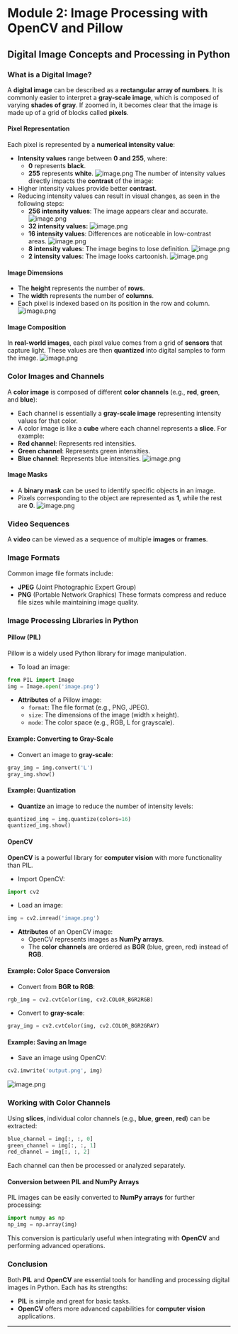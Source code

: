 

# Module 2: Image Processing with OpenCV and Pillow
## Digital Image Concepts and Processing in Python
### What is a Digital Image?
A **digital image** can be described as a **rectangular array of numbers**. It is commonly easier to interpret a **gray-scale image**, which is composed of varying **shades of gray**. If zoomed in, it becomes clear that the image is made up of a grid of blocks called **pixels**.
#### Pixel Representation
Each pixel is represented by a **numerical intensity value**:
- **Intensity values** range between **0 and 255**, where:
	- **0** represents **black**.
	- **255** represents **white**.
![image.png](https://prod-files-secure.s3.us-west-2.amazonaws.com/03e82b26-cccb-4906-bb56-adabcbdc0655/fa1bb4aa-313a-44c2-a7b3-7fa4a8432b08/image.png?X-Amz-Algorithm=AWS4-HMAC-SHA256&X-Amz-Content-Sha256=UNSIGNED-PAYLOAD&X-Amz-Credential=ASIAZI2LB4664RHE7YPX%2F20250203%2Fus-west-2%2Fs3%2Faws4_request&X-Amz-Date=20250203T111221Z&X-Amz-Expires=3600&X-Amz-Security-Token=IQoJb3JpZ2luX2VjEPv%2F%2F%2F%2F%2F%2F%2F%2F%2F%2FwEaCXVzLXdlc3QtMiJIMEYCIQCW3bCd8t0B%2BK9P5YPxWkb%2Fc0yV5CPsSLmPb%2Bik4hU7rAIhANg9Do%2BkBZVb9ZqtiK1mPyipGx5YFeviyRzk0YdxMTjpKv8DCBQQABoMNjM3NDIzMTgzODA1IgzhzZz1h3%2FVYznVSj0q3AO7UtF2XgnW4qpBsEG6D7vSvmw4ErJa9xp19twJ05ijj5yvRxJA2%2F%2F6J0nbdIfdnUWYEjWblX0rY7XcH22GU8hsYB6T1N%2Bw11N42BxAxjN8%2BHgJ1ToY%2Bp%2B5gAdVwajq1JYPzTOzoVKZRlHp2vj7srhBPZ%2FewRHOFPDCTrL76H9eYw8368RA1BPGKO0IZOcKlqGIjPJItj5panNjgrJvIHkL96CG8aSWNELPMh6loBHGjvE6ODVulx0aPzfGEUVCpZIv%2F4HDi3sGpwS5tr%2BC4c6dKGkUZ4vTZjk%2F1%2Bz5MvWPsuRcqFqfuag%2BwgVK560c5N95q07SK%2FdWcXVxB1OnSW6xCD7aZgrZQsueTGNM%2F%2FZ6jU32PDi0wF5V5lsFBPJHsowmjYBgpq5JxvU03Ey2x11UW%2BQq%2Fj5QqrtO2XgSQw8KBFBHByBg%2BJF%2FbJ4kuqYMT8yBrhnQrIT9uJMWKCDvvh0iemXu96tL7uNocWCXLHng7ND2z20qtMSpezQaXvxdnux53Ce4rNclaZ3zfgB9g6NiWyx02XlcR9IBInvalbksAdTjnje9l3%2BQe7hnf6YrYZWqbwOcKoa2ytJ3%2Bwz4AN8vkstns7%2BmehP9Dci5RaJC4m891ARoFA8UIpRflzCRtYK9BjqkASIQlV1mc58I7c3oi9me0pxE2ipqynNqIGb9SnZk6gA8zqrnmQt4Bs%2Bti1IaKrltW8vZQgtD0V3TOCjl8aIoeBA160gt8R89sRlmRpi%2BQHwm7f0FJ9cxCHEqNomSZyLIYkFqwfmLp2AriDfZMtOMPtaYSrSNb06SlkGcOGEGmCCcahhCY%2Bx4L0YqZypH%2FhjDwxPvGdppP%2F7QslTk3SD9FMnJULNS&X-Amz-Signature=b0591f04927ab2bca01ff5f24aaaea9f381b8dfcc7d2322b1cd50f36e05613ab&X-Amz-SignedHeaders=host&x-id=GetObject)
The number of intensity values directly impacts the **contrast** of the image:
- Higher intensity values provide better **contrast**.
- Reducing intensity values can result in visual changes, as seen in the following steps:
	- **256 intensity values**: The image appears clear and accurate.
![image.png](https://prod-files-secure.s3.us-west-2.amazonaws.com/03e82b26-cccb-4906-bb56-adabcbdc0655/0de7dfb4-99dc-4b87-8932-5165b3c3b775/image.png?X-Amz-Algorithm=AWS4-HMAC-SHA256&X-Amz-Content-Sha256=UNSIGNED-PAYLOAD&X-Amz-Credential=ASIAZI2LB466UBTYG4RC%2F20250203%2Fus-west-2%2Fs3%2Faws4_request&X-Amz-Date=20250203T111222Z&X-Amz-Expires=3600&X-Amz-Security-Token=IQoJb3JpZ2luX2VjEPv%2F%2F%2F%2F%2F%2F%2F%2F%2F%2FwEaCXVzLXdlc3QtMiJIMEYCIQCr0BVYw66yFgVygS1iO1YTi%2Fgg03zNIBznet0U0fO2OQIhALdRvxBzdbQnV0fg5QLwTR5tfcsU7CJVoPU%2F17%2BnnTraKv8DCBQQABoMNjM3NDIzMTgzODA1IgzsyzaU%2FzJM6f7MDMgq3AM%2B0YqZ3tJozfpoXcKHEpaYU3CeGHrIg2kUqvxNVoOhJJAwaaYmUthQSKhJY%2BeC2aaCSKS%2B8%2B50PrCDUvpkW5KxYvnUgDhRP%2F8c2GN4UUM4HaeJpvvW%2F%2FQtoHEYmZ72naD4OT0Q531X3LnGPrJbSReECu4cqZsuPjSEVgNl%2BtXEzYAvZ0LAbzIhy5FceKFoI6lPCviMOzkbAslPmPZsG88xBBlJmxImHGF3xO%2BNhfNexJ5SCacehxuS38h3f4oZxnODxw7oYcgkdgmXV%2F2WA8GScM8dI5V3Q9D%2F8XMf9VWNww4Hwrpc2oVSOHcTh8IbR%2BZ1jlO9fo%2BMBL8zOAwdMEC1XeVarQAlBOYsQUGNJcxD5jDsG2vDZu1NCWvB0zsSWuDl61N63%2FJA0qlF1dw%2Bki6XcXVt35RRdHIEXUFEND%2Fy7J%2FSM3VDovCjaWDAAV%2FNjuorWWnRAuExo5s6mvyZrTQjzh%2Fo5bFNam4Lkrgiw%2FF4S64ZozG8jkTuDYqicVnw8ZGMkA%2FEFK%2Bn40CYhp3yP0azDPgLUK73el5zPO4DHcClUcsztJ%2F8dq6qTmKb32HJ1Nd%2BjcZlgIZBZCZVjbTtUBuvnlDLeHG2Frb6E70QXpwuEC0ko3MzfUJVaqkO6zDatIK9BjqkASTBRzo6cw%2Fq2Gzlq%2Bl69ds1rnTbTM1B7b8dUzi7%2B1qJATAjgdaLuJbvrdo%2FV0sMcSyFCIj9Hjry6NY47Ed3rgul0XJHKt9%2Frc7Ql1xIgOR7apUsFCa9ClkB%2FsBLGBvQnb2ib2T4N5KGup7Ji0EX1OvRHRo1aWeRe%2BTsxYFu3iGBmPoyzCz%2FCDtvKxGKX1PD97TgzyEN%2B0uoJqvSST3jWGjQjluR&X-Amz-Signature=a4a4693e089481b0adebe46263f18f8e1bbd7b78bcff5a82b83559d65a5e0be1&X-Amz-SignedHeaders=host&x-id=GetObject)
	- **32 intensity values:**
![image.png](https://prod-files-secure.s3.us-west-2.amazonaws.com/03e82b26-cccb-4906-bb56-adabcbdc0655/7eb81f08-b190-4c5a-ba2b-2a498a15b2c4/image.png?X-Amz-Algorithm=AWS4-HMAC-SHA256&X-Amz-Content-Sha256=UNSIGNED-PAYLOAD&X-Amz-Credential=ASIAZI2LB466UBTYG4RC%2F20250203%2Fus-west-2%2Fs3%2Faws4_request&X-Amz-Date=20250203T111222Z&X-Amz-Expires=3600&X-Amz-Security-Token=IQoJb3JpZ2luX2VjEPv%2F%2F%2F%2F%2F%2F%2F%2F%2F%2FwEaCXVzLXdlc3QtMiJIMEYCIQCr0BVYw66yFgVygS1iO1YTi%2Fgg03zNIBznet0U0fO2OQIhALdRvxBzdbQnV0fg5QLwTR5tfcsU7CJVoPU%2F17%2BnnTraKv8DCBQQABoMNjM3NDIzMTgzODA1IgzsyzaU%2FzJM6f7MDMgq3AM%2B0YqZ3tJozfpoXcKHEpaYU3CeGHrIg2kUqvxNVoOhJJAwaaYmUthQSKhJY%2BeC2aaCSKS%2B8%2B50PrCDUvpkW5KxYvnUgDhRP%2F8c2GN4UUM4HaeJpvvW%2F%2FQtoHEYmZ72naD4OT0Q531X3LnGPrJbSReECu4cqZsuPjSEVgNl%2BtXEzYAvZ0LAbzIhy5FceKFoI6lPCviMOzkbAslPmPZsG88xBBlJmxImHGF3xO%2BNhfNexJ5SCacehxuS38h3f4oZxnODxw7oYcgkdgmXV%2F2WA8GScM8dI5V3Q9D%2F8XMf9VWNww4Hwrpc2oVSOHcTh8IbR%2BZ1jlO9fo%2BMBL8zOAwdMEC1XeVarQAlBOYsQUGNJcxD5jDsG2vDZu1NCWvB0zsSWuDl61N63%2FJA0qlF1dw%2Bki6XcXVt35RRdHIEXUFEND%2Fy7J%2FSM3VDovCjaWDAAV%2FNjuorWWnRAuExo5s6mvyZrTQjzh%2Fo5bFNam4Lkrgiw%2FF4S64ZozG8jkTuDYqicVnw8ZGMkA%2FEFK%2Bn40CYhp3yP0azDPgLUK73el5zPO4DHcClUcsztJ%2F8dq6qTmKb32HJ1Nd%2BjcZlgIZBZCZVjbTtUBuvnlDLeHG2Frb6E70QXpwuEC0ko3MzfUJVaqkO6zDatIK9BjqkASTBRzo6cw%2Fq2Gzlq%2Bl69ds1rnTbTM1B7b8dUzi7%2B1qJATAjgdaLuJbvrdo%2FV0sMcSyFCIj9Hjry6NY47Ed3rgul0XJHKt9%2Frc7Ql1xIgOR7apUsFCa9ClkB%2FsBLGBvQnb2ib2T4N5KGup7Ji0EX1OvRHRo1aWeRe%2BTsxYFu3iGBmPoyzCz%2FCDtvKxGKX1PD97TgzyEN%2B0uoJqvSST3jWGjQjluR&X-Amz-Signature=5826cd06ed2085945e415cb6ed3c91e144ed3501d03a07afd7df7d79898e70a9&X-Amz-SignedHeaders=host&x-id=GetObject)
	- **16 intensity values**: Differences are noticeable in low-contrast areas.
![image.png](https://prod-files-secure.s3.us-west-2.amazonaws.com/03e82b26-cccb-4906-bb56-adabcbdc0655/6bf56d44-9a14-4b7b-98c2-1f00b8630f0c/image.png?X-Amz-Algorithm=AWS4-HMAC-SHA256&X-Amz-Content-Sha256=UNSIGNED-PAYLOAD&X-Amz-Credential=ASIAZI2LB466UBTYG4RC%2F20250203%2Fus-west-2%2Fs3%2Faws4_request&X-Amz-Date=20250203T111222Z&X-Amz-Expires=3600&X-Amz-Security-Token=IQoJb3JpZ2luX2VjEPv%2F%2F%2F%2F%2F%2F%2F%2F%2F%2FwEaCXVzLXdlc3QtMiJIMEYCIQCr0BVYw66yFgVygS1iO1YTi%2Fgg03zNIBznet0U0fO2OQIhALdRvxBzdbQnV0fg5QLwTR5tfcsU7CJVoPU%2F17%2BnnTraKv8DCBQQABoMNjM3NDIzMTgzODA1IgzsyzaU%2FzJM6f7MDMgq3AM%2B0YqZ3tJozfpoXcKHEpaYU3CeGHrIg2kUqvxNVoOhJJAwaaYmUthQSKhJY%2BeC2aaCSKS%2B8%2B50PrCDUvpkW5KxYvnUgDhRP%2F8c2GN4UUM4HaeJpvvW%2F%2FQtoHEYmZ72naD4OT0Q531X3LnGPrJbSReECu4cqZsuPjSEVgNl%2BtXEzYAvZ0LAbzIhy5FceKFoI6lPCviMOzkbAslPmPZsG88xBBlJmxImHGF3xO%2BNhfNexJ5SCacehxuS38h3f4oZxnODxw7oYcgkdgmXV%2F2WA8GScM8dI5V3Q9D%2F8XMf9VWNww4Hwrpc2oVSOHcTh8IbR%2BZ1jlO9fo%2BMBL8zOAwdMEC1XeVarQAlBOYsQUGNJcxD5jDsG2vDZu1NCWvB0zsSWuDl61N63%2FJA0qlF1dw%2Bki6XcXVt35RRdHIEXUFEND%2Fy7J%2FSM3VDovCjaWDAAV%2FNjuorWWnRAuExo5s6mvyZrTQjzh%2Fo5bFNam4Lkrgiw%2FF4S64ZozG8jkTuDYqicVnw8ZGMkA%2FEFK%2Bn40CYhp3yP0azDPgLUK73el5zPO4DHcClUcsztJ%2F8dq6qTmKb32HJ1Nd%2BjcZlgIZBZCZVjbTtUBuvnlDLeHG2Frb6E70QXpwuEC0ko3MzfUJVaqkO6zDatIK9BjqkASTBRzo6cw%2Fq2Gzlq%2Bl69ds1rnTbTM1B7b8dUzi7%2B1qJATAjgdaLuJbvrdo%2FV0sMcSyFCIj9Hjry6NY47Ed3rgul0XJHKt9%2Frc7Ql1xIgOR7apUsFCa9ClkB%2FsBLGBvQnb2ib2T4N5KGup7Ji0EX1OvRHRo1aWeRe%2BTsxYFu3iGBmPoyzCz%2FCDtvKxGKX1PD97TgzyEN%2B0uoJqvSST3jWGjQjluR&X-Amz-Signature=bc3f530b00cbfbfcd403aa3b82ba4143031823017bd2fabef18f7ae47c647bb4&X-Amz-SignedHeaders=host&x-id=GetObject)
	- **8 intensity values**: The image begins to lose definition.
![image.png](https://prod-files-secure.s3.us-west-2.amazonaws.com/03e82b26-cccb-4906-bb56-adabcbdc0655/cca05878-ca1a-43e0-8bec-1d146756f9ae/image.png?X-Amz-Algorithm=AWS4-HMAC-SHA256&X-Amz-Content-Sha256=UNSIGNED-PAYLOAD&X-Amz-Credential=ASIAZI2LB466UBTYG4RC%2F20250203%2Fus-west-2%2Fs3%2Faws4_request&X-Amz-Date=20250203T111222Z&X-Amz-Expires=3600&X-Amz-Security-Token=IQoJb3JpZ2luX2VjEPv%2F%2F%2F%2F%2F%2F%2F%2F%2F%2FwEaCXVzLXdlc3QtMiJIMEYCIQCr0BVYw66yFgVygS1iO1YTi%2Fgg03zNIBznet0U0fO2OQIhALdRvxBzdbQnV0fg5QLwTR5tfcsU7CJVoPU%2F17%2BnnTraKv8DCBQQABoMNjM3NDIzMTgzODA1IgzsyzaU%2FzJM6f7MDMgq3AM%2B0YqZ3tJozfpoXcKHEpaYU3CeGHrIg2kUqvxNVoOhJJAwaaYmUthQSKhJY%2BeC2aaCSKS%2B8%2B50PrCDUvpkW5KxYvnUgDhRP%2F8c2GN4UUM4HaeJpvvW%2F%2FQtoHEYmZ72naD4OT0Q531X3LnGPrJbSReECu4cqZsuPjSEVgNl%2BtXEzYAvZ0LAbzIhy5FceKFoI6lPCviMOzkbAslPmPZsG88xBBlJmxImHGF3xO%2BNhfNexJ5SCacehxuS38h3f4oZxnODxw7oYcgkdgmXV%2F2WA8GScM8dI5V3Q9D%2F8XMf9VWNww4Hwrpc2oVSOHcTh8IbR%2BZ1jlO9fo%2BMBL8zOAwdMEC1XeVarQAlBOYsQUGNJcxD5jDsG2vDZu1NCWvB0zsSWuDl61N63%2FJA0qlF1dw%2Bki6XcXVt35RRdHIEXUFEND%2Fy7J%2FSM3VDovCjaWDAAV%2FNjuorWWnRAuExo5s6mvyZrTQjzh%2Fo5bFNam4Lkrgiw%2FF4S64ZozG8jkTuDYqicVnw8ZGMkA%2FEFK%2Bn40CYhp3yP0azDPgLUK73el5zPO4DHcClUcsztJ%2F8dq6qTmKb32HJ1Nd%2BjcZlgIZBZCZVjbTtUBuvnlDLeHG2Frb6E70QXpwuEC0ko3MzfUJVaqkO6zDatIK9BjqkASTBRzo6cw%2Fq2Gzlq%2Bl69ds1rnTbTM1B7b8dUzi7%2B1qJATAjgdaLuJbvrdo%2FV0sMcSyFCIj9Hjry6NY47Ed3rgul0XJHKt9%2Frc7Ql1xIgOR7apUsFCa9ClkB%2FsBLGBvQnb2ib2T4N5KGup7Ji0EX1OvRHRo1aWeRe%2BTsxYFu3iGBmPoyzCz%2FCDtvKxGKX1PD97TgzyEN%2B0uoJqvSST3jWGjQjluR&X-Amz-Signature=9711e252a21b551069f38432461e187b0546f275d841414194bab6c21545cedc&X-Amz-SignedHeaders=host&x-id=GetObject)
	- **2 intensity values**: The image looks cartoonish.
![image.png](https://prod-files-secure.s3.us-west-2.amazonaws.com/03e82b26-cccb-4906-bb56-adabcbdc0655/12da64d7-6b97-44e0-bc2c-52b9c47ce212/image.png?X-Amz-Algorithm=AWS4-HMAC-SHA256&X-Amz-Content-Sha256=UNSIGNED-PAYLOAD&X-Amz-Credential=ASIAZI2LB466UBTYG4RC%2F20250203%2Fus-west-2%2Fs3%2Faws4_request&X-Amz-Date=20250203T111222Z&X-Amz-Expires=3600&X-Amz-Security-Token=IQoJb3JpZ2luX2VjEPv%2F%2F%2F%2F%2F%2F%2F%2F%2F%2FwEaCXVzLXdlc3QtMiJIMEYCIQCr0BVYw66yFgVygS1iO1YTi%2Fgg03zNIBznet0U0fO2OQIhALdRvxBzdbQnV0fg5QLwTR5tfcsU7CJVoPU%2F17%2BnnTraKv8DCBQQABoMNjM3NDIzMTgzODA1IgzsyzaU%2FzJM6f7MDMgq3AM%2B0YqZ3tJozfpoXcKHEpaYU3CeGHrIg2kUqvxNVoOhJJAwaaYmUthQSKhJY%2BeC2aaCSKS%2B8%2B50PrCDUvpkW5KxYvnUgDhRP%2F8c2GN4UUM4HaeJpvvW%2F%2FQtoHEYmZ72naD4OT0Q531X3LnGPrJbSReECu4cqZsuPjSEVgNl%2BtXEzYAvZ0LAbzIhy5FceKFoI6lPCviMOzkbAslPmPZsG88xBBlJmxImHGF3xO%2BNhfNexJ5SCacehxuS38h3f4oZxnODxw7oYcgkdgmXV%2F2WA8GScM8dI5V3Q9D%2F8XMf9VWNww4Hwrpc2oVSOHcTh8IbR%2BZ1jlO9fo%2BMBL8zOAwdMEC1XeVarQAlBOYsQUGNJcxD5jDsG2vDZu1NCWvB0zsSWuDl61N63%2FJA0qlF1dw%2Bki6XcXVt35RRdHIEXUFEND%2Fy7J%2FSM3VDovCjaWDAAV%2FNjuorWWnRAuExo5s6mvyZrTQjzh%2Fo5bFNam4Lkrgiw%2FF4S64ZozG8jkTuDYqicVnw8ZGMkA%2FEFK%2Bn40CYhp3yP0azDPgLUK73el5zPO4DHcClUcsztJ%2F8dq6qTmKb32HJ1Nd%2BjcZlgIZBZCZVjbTtUBuvnlDLeHG2Frb6E70QXpwuEC0ko3MzfUJVaqkO6zDatIK9BjqkASTBRzo6cw%2Fq2Gzlq%2Bl69ds1rnTbTM1B7b8dUzi7%2B1qJATAjgdaLuJbvrdo%2FV0sMcSyFCIj9Hjry6NY47Ed3rgul0XJHKt9%2Frc7Ql1xIgOR7apUsFCa9ClkB%2FsBLGBvQnb2ib2T4N5KGup7Ji0EX1OvRHRo1aWeRe%2BTsxYFu3iGBmPoyzCz%2FCDtvKxGKX1PD97TgzyEN%2B0uoJqvSST3jWGjQjluR&X-Amz-Signature=9e04c8e4786c3f69331d895eaeb862d253bb5ee0f7fac592582bdec1bdf9f7e8&X-Amz-SignedHeaders=host&x-id=GetObject)
#### Image Dimensions
- The **height** represents the number of **rows**.
- The **width** represents the number of **columns**.
- Each pixel is indexed based on its position in the row and column.
![image.png](https://prod-files-secure.s3.us-west-2.amazonaws.com/03e82b26-cccb-4906-bb56-adabcbdc0655/ff056335-e79e-4491-b508-30cd45b6c194/image.png?X-Amz-Algorithm=AWS4-HMAC-SHA256&X-Amz-Content-Sha256=UNSIGNED-PAYLOAD&X-Amz-Credential=ASIAZI2LB4664RHE7YPX%2F20250203%2Fus-west-2%2Fs3%2Faws4_request&X-Amz-Date=20250203T111222Z&X-Amz-Expires=3600&X-Amz-Security-Token=IQoJb3JpZ2luX2VjEPv%2F%2F%2F%2F%2F%2F%2F%2F%2F%2FwEaCXVzLXdlc3QtMiJIMEYCIQCW3bCd8t0B%2BK9P5YPxWkb%2Fc0yV5CPsSLmPb%2Bik4hU7rAIhANg9Do%2BkBZVb9ZqtiK1mPyipGx5YFeviyRzk0YdxMTjpKv8DCBQQABoMNjM3NDIzMTgzODA1IgzhzZz1h3%2FVYznVSj0q3AO7UtF2XgnW4qpBsEG6D7vSvmw4ErJa9xp19twJ05ijj5yvRxJA2%2F%2F6J0nbdIfdnUWYEjWblX0rY7XcH22GU8hsYB6T1N%2Bw11N42BxAxjN8%2BHgJ1ToY%2Bp%2B5gAdVwajq1JYPzTOzoVKZRlHp2vj7srhBPZ%2FewRHOFPDCTrL76H9eYw8368RA1BPGKO0IZOcKlqGIjPJItj5panNjgrJvIHkL96CG8aSWNELPMh6loBHGjvE6ODVulx0aPzfGEUVCpZIv%2F4HDi3sGpwS5tr%2BC4c6dKGkUZ4vTZjk%2F1%2Bz5MvWPsuRcqFqfuag%2BwgVK560c5N95q07SK%2FdWcXVxB1OnSW6xCD7aZgrZQsueTGNM%2F%2FZ6jU32PDi0wF5V5lsFBPJHsowmjYBgpq5JxvU03Ey2x11UW%2BQq%2Fj5QqrtO2XgSQw8KBFBHByBg%2BJF%2FbJ4kuqYMT8yBrhnQrIT9uJMWKCDvvh0iemXu96tL7uNocWCXLHng7ND2z20qtMSpezQaXvxdnux53Ce4rNclaZ3zfgB9g6NiWyx02XlcR9IBInvalbksAdTjnje9l3%2BQe7hnf6YrYZWqbwOcKoa2ytJ3%2Bwz4AN8vkstns7%2BmehP9Dci5RaJC4m891ARoFA8UIpRflzCRtYK9BjqkASIQlV1mc58I7c3oi9me0pxE2ipqynNqIGb9SnZk6gA8zqrnmQt4Bs%2Bti1IaKrltW8vZQgtD0V3TOCjl8aIoeBA160gt8R89sRlmRpi%2BQHwm7f0FJ9cxCHEqNomSZyLIYkFqwfmLp2AriDfZMtOMPtaYSrSNb06SlkGcOGEGmCCcahhCY%2Bx4L0YqZypH%2FhjDwxPvGdppP%2F7QslTk3SD9FMnJULNS&X-Amz-Signature=466b15ccda2948713139128698a1f1844decbc71db41d3bdaccb0ee9ae4ba868&X-Amz-SignedHeaders=host&x-id=GetObject)
#### Image Composition
In **real-world images**, each pixel value comes from a grid of **sensors** that capture light. These values are then **quantized** into digital samples to form the image.
![image.png](https://prod-files-secure.s3.us-west-2.amazonaws.com/03e82b26-cccb-4906-bb56-adabcbdc0655/0c721ea0-409b-4d32-b630-a00d6f170d18/image.png?X-Amz-Algorithm=AWS4-HMAC-SHA256&X-Amz-Content-Sha256=UNSIGNED-PAYLOAD&X-Amz-Credential=ASIAZI2LB4664RHE7YPX%2F20250203%2Fus-west-2%2Fs3%2Faws4_request&X-Amz-Date=20250203T111222Z&X-Amz-Expires=3600&X-Amz-Security-Token=IQoJb3JpZ2luX2VjEPv%2F%2F%2F%2F%2F%2F%2F%2F%2F%2FwEaCXVzLXdlc3QtMiJIMEYCIQCW3bCd8t0B%2BK9P5YPxWkb%2Fc0yV5CPsSLmPb%2Bik4hU7rAIhANg9Do%2BkBZVb9ZqtiK1mPyipGx5YFeviyRzk0YdxMTjpKv8DCBQQABoMNjM3NDIzMTgzODA1IgzhzZz1h3%2FVYznVSj0q3AO7UtF2XgnW4qpBsEG6D7vSvmw4ErJa9xp19twJ05ijj5yvRxJA2%2F%2F6J0nbdIfdnUWYEjWblX0rY7XcH22GU8hsYB6T1N%2Bw11N42BxAxjN8%2BHgJ1ToY%2Bp%2B5gAdVwajq1JYPzTOzoVKZRlHp2vj7srhBPZ%2FewRHOFPDCTrL76H9eYw8368RA1BPGKO0IZOcKlqGIjPJItj5panNjgrJvIHkL96CG8aSWNELPMh6loBHGjvE6ODVulx0aPzfGEUVCpZIv%2F4HDi3sGpwS5tr%2BC4c6dKGkUZ4vTZjk%2F1%2Bz5MvWPsuRcqFqfuag%2BwgVK560c5N95q07SK%2FdWcXVxB1OnSW6xCD7aZgrZQsueTGNM%2F%2FZ6jU32PDi0wF5V5lsFBPJHsowmjYBgpq5JxvU03Ey2x11UW%2BQq%2Fj5QqrtO2XgSQw8KBFBHByBg%2BJF%2FbJ4kuqYMT8yBrhnQrIT9uJMWKCDvvh0iemXu96tL7uNocWCXLHng7ND2z20qtMSpezQaXvxdnux53Ce4rNclaZ3zfgB9g6NiWyx02XlcR9IBInvalbksAdTjnje9l3%2BQe7hnf6YrYZWqbwOcKoa2ytJ3%2Bwz4AN8vkstns7%2BmehP9Dci5RaJC4m891ARoFA8UIpRflzCRtYK9BjqkASIQlV1mc58I7c3oi9me0pxE2ipqynNqIGb9SnZk6gA8zqrnmQt4Bs%2Bti1IaKrltW8vZQgtD0V3TOCjl8aIoeBA160gt8R89sRlmRpi%2BQHwm7f0FJ9cxCHEqNomSZyLIYkFqwfmLp2AriDfZMtOMPtaYSrSNb06SlkGcOGEGmCCcahhCY%2Bx4L0YqZypH%2FhjDwxPvGdppP%2F7QslTk3SD9FMnJULNS&X-Amz-Signature=28433beb4dcd94c2757769d56186d284e713e467c796adbe038ca3d30743ddb7&X-Amz-SignedHeaders=host&x-id=GetObject)
### Color Images and Channels
A **color image** is composed of different **color channels** (e.g., **red**, **green**, and **blue**):
- Each channel is essentially a **gray-scale image** representing intensity values for that color.
- A color image is like a **cube** where each channel represents a **slice**.
For example:
- **Red channel**: Represents red intensities.
- **Green channel**: Represents green intensities.
- **Blue channel**: Represents blue intensities.
![image.png](https://prod-files-secure.s3.us-west-2.amazonaws.com/03e82b26-cccb-4906-bb56-adabcbdc0655/c0cc17c9-842f-413f-82e8-f3f44278cf74/image.png?X-Amz-Algorithm=AWS4-HMAC-SHA256&X-Amz-Content-Sha256=UNSIGNED-PAYLOAD&X-Amz-Credential=ASIAZI2LB4664RHE7YPX%2F20250203%2Fus-west-2%2Fs3%2Faws4_request&X-Amz-Date=20250203T111221Z&X-Amz-Expires=3600&X-Amz-Security-Token=IQoJb3JpZ2luX2VjEPv%2F%2F%2F%2F%2F%2F%2F%2F%2F%2FwEaCXVzLXdlc3QtMiJIMEYCIQCW3bCd8t0B%2BK9P5YPxWkb%2Fc0yV5CPsSLmPb%2Bik4hU7rAIhANg9Do%2BkBZVb9ZqtiK1mPyipGx5YFeviyRzk0YdxMTjpKv8DCBQQABoMNjM3NDIzMTgzODA1IgzhzZz1h3%2FVYznVSj0q3AO7UtF2XgnW4qpBsEG6D7vSvmw4ErJa9xp19twJ05ijj5yvRxJA2%2F%2F6J0nbdIfdnUWYEjWblX0rY7XcH22GU8hsYB6T1N%2Bw11N42BxAxjN8%2BHgJ1ToY%2Bp%2B5gAdVwajq1JYPzTOzoVKZRlHp2vj7srhBPZ%2FewRHOFPDCTrL76H9eYw8368RA1BPGKO0IZOcKlqGIjPJItj5panNjgrJvIHkL96CG8aSWNELPMh6loBHGjvE6ODVulx0aPzfGEUVCpZIv%2F4HDi3sGpwS5tr%2BC4c6dKGkUZ4vTZjk%2F1%2Bz5MvWPsuRcqFqfuag%2BwgVK560c5N95q07SK%2FdWcXVxB1OnSW6xCD7aZgrZQsueTGNM%2F%2FZ6jU32PDi0wF5V5lsFBPJHsowmjYBgpq5JxvU03Ey2x11UW%2BQq%2Fj5QqrtO2XgSQw8KBFBHByBg%2BJF%2FbJ4kuqYMT8yBrhnQrIT9uJMWKCDvvh0iemXu96tL7uNocWCXLHng7ND2z20qtMSpezQaXvxdnux53Ce4rNclaZ3zfgB9g6NiWyx02XlcR9IBInvalbksAdTjnje9l3%2BQe7hnf6YrYZWqbwOcKoa2ytJ3%2Bwz4AN8vkstns7%2BmehP9Dci5RaJC4m891ARoFA8UIpRflzCRtYK9BjqkASIQlV1mc58I7c3oi9me0pxE2ipqynNqIGb9SnZk6gA8zqrnmQt4Bs%2Bti1IaKrltW8vZQgtD0V3TOCjl8aIoeBA160gt8R89sRlmRpi%2BQHwm7f0FJ9cxCHEqNomSZyLIYkFqwfmLp2AriDfZMtOMPtaYSrSNb06SlkGcOGEGmCCcahhCY%2Bx4L0YqZypH%2FhjDwxPvGdppP%2F7QslTk3SD9FMnJULNS&X-Amz-Signature=da804b838cbda430a4a38c8b19865c86e0368fb0c6d25616521bfc28ba473354&X-Amz-SignedHeaders=host&x-id=GetObject)
#### Image Masks
- A **binary mask** can be used to identify specific objects in an image.
- Pixels corresponding to the object are represented as **1**, while the rest are **0**.
![image.png](https://prod-files-secure.s3.us-west-2.amazonaws.com/03e82b26-cccb-4906-bb56-adabcbdc0655/667eab4d-d19d-4618-81d0-663b6beb002c/image.png?X-Amz-Algorithm=AWS4-HMAC-SHA256&X-Amz-Content-Sha256=UNSIGNED-PAYLOAD&X-Amz-Credential=ASIAZI2LB4664RHE7YPX%2F20250203%2Fus-west-2%2Fs3%2Faws4_request&X-Amz-Date=20250203T111221Z&X-Amz-Expires=3600&X-Amz-Security-Token=IQoJb3JpZ2luX2VjEPv%2F%2F%2F%2F%2F%2F%2F%2F%2F%2FwEaCXVzLXdlc3QtMiJIMEYCIQCW3bCd8t0B%2BK9P5YPxWkb%2Fc0yV5CPsSLmPb%2Bik4hU7rAIhANg9Do%2BkBZVb9ZqtiK1mPyipGx5YFeviyRzk0YdxMTjpKv8DCBQQABoMNjM3NDIzMTgzODA1IgzhzZz1h3%2FVYznVSj0q3AO7UtF2XgnW4qpBsEG6D7vSvmw4ErJa9xp19twJ05ijj5yvRxJA2%2F%2F6J0nbdIfdnUWYEjWblX0rY7XcH22GU8hsYB6T1N%2Bw11N42BxAxjN8%2BHgJ1ToY%2Bp%2B5gAdVwajq1JYPzTOzoVKZRlHp2vj7srhBPZ%2FewRHOFPDCTrL76H9eYw8368RA1BPGKO0IZOcKlqGIjPJItj5panNjgrJvIHkL96CG8aSWNELPMh6loBHGjvE6ODVulx0aPzfGEUVCpZIv%2F4HDi3sGpwS5tr%2BC4c6dKGkUZ4vTZjk%2F1%2Bz5MvWPsuRcqFqfuag%2BwgVK560c5N95q07SK%2FdWcXVxB1OnSW6xCD7aZgrZQsueTGNM%2F%2FZ6jU32PDi0wF5V5lsFBPJHsowmjYBgpq5JxvU03Ey2x11UW%2BQq%2Fj5QqrtO2XgSQw8KBFBHByBg%2BJF%2FbJ4kuqYMT8yBrhnQrIT9uJMWKCDvvh0iemXu96tL7uNocWCXLHng7ND2z20qtMSpezQaXvxdnux53Ce4rNclaZ3zfgB9g6NiWyx02XlcR9IBInvalbksAdTjnje9l3%2BQe7hnf6YrYZWqbwOcKoa2ytJ3%2Bwz4AN8vkstns7%2BmehP9Dci5RaJC4m891ARoFA8UIpRflzCRtYK9BjqkASIQlV1mc58I7c3oi9me0pxE2ipqynNqIGb9SnZk6gA8zqrnmQt4Bs%2Bti1IaKrltW8vZQgtD0V3TOCjl8aIoeBA160gt8R89sRlmRpi%2BQHwm7f0FJ9cxCHEqNomSZyLIYkFqwfmLp2AriDfZMtOMPtaYSrSNb06SlkGcOGEGmCCcahhCY%2Bx4L0YqZypH%2FhjDwxPvGdppP%2F7QslTk3SD9FMnJULNS&X-Amz-Signature=112d696f66c63e791f2dd4c24ec6bee9cf3c4858320ed72968e024f7e5b96681&X-Amz-SignedHeaders=host&x-id=GetObject)
### Video Sequences
A **video** can be viewed as a sequence of multiple **images** or **frames**.
### Image Formats
Common image file formats include:
- **JPEG** (Joint Photographic Expert Group)
- **PNG** (Portable Network Graphics)
These formats compress and reduce file sizes while maintaining image quality.
### Image Processing Libraries in Python
#### Pillow (PIL)
Pillow is a widely used Python library for image manipulation.
- To load an image:
```python
from PIL import Image
img = Image.open('image.png')
```
- **Attributes** of a Pillow image:
	- `format`: The file format (e.g., PNG, JPEG).
	- `size`: The dimensions of the image (width x height).
	- `mode`: The color space (e.g., RGB, L for grayscale).
#### Example: Converting to Gray-Scale
- Convert an image to **gray-scale**:
```python
gray_img = img.convert('L')
gray_img.show()
```
#### Example: Quantization
- **Quantize** an image to reduce the number of intensity levels:
```python
quantized_img = img.quantize(colors=16)
quantized_img.show()
```
#### OpenCV
**OpenCV** is a powerful library for **computer vision** with more functionality than PIL.
- Import OpenCV:
```python
import cv2
```
- Load an image:
```python
img = cv2.imread('image.png')
```
- **Attributes** of an OpenCV image:
	- OpenCV represents images as **NumPy arrays**.
	- The **color channels** are ordered as **BGR** (blue, green, red) instead of **RGB**.
#### Example: Color Space Conversion
- Convert from **BGR to RGB**:
```python
rgb_img = cv2.cvtColor(img, cv2.COLOR_BGR2RGB)
```
- Convert to **gray-scale**:
```python
gray_img = cv2.cvtColor(img, cv2.COLOR_BGR2GRAY)
```
#### Example: Saving an Image
- Save an image using OpenCV:
```python
cv2.imwrite('output.png', img)
```
![image.png](https://prod-files-secure.s3.us-west-2.amazonaws.com/03e82b26-cccb-4906-bb56-adabcbdc0655/25fcc977-54ea-484c-997e-9b6bd016f347/image.png?X-Amz-Algorithm=AWS4-HMAC-SHA256&X-Amz-Content-Sha256=UNSIGNED-PAYLOAD&X-Amz-Credential=ASIAZI2LB4664RHE7YPX%2F20250203%2Fus-west-2%2Fs3%2Faws4_request&X-Amz-Date=20250203T111222Z&X-Amz-Expires=3600&X-Amz-Security-Token=IQoJb3JpZ2luX2VjEPv%2F%2F%2F%2F%2F%2F%2F%2F%2F%2FwEaCXVzLXdlc3QtMiJIMEYCIQCW3bCd8t0B%2BK9P5YPxWkb%2Fc0yV5CPsSLmPb%2Bik4hU7rAIhANg9Do%2BkBZVb9ZqtiK1mPyipGx5YFeviyRzk0YdxMTjpKv8DCBQQABoMNjM3NDIzMTgzODA1IgzhzZz1h3%2FVYznVSj0q3AO7UtF2XgnW4qpBsEG6D7vSvmw4ErJa9xp19twJ05ijj5yvRxJA2%2F%2F6J0nbdIfdnUWYEjWblX0rY7XcH22GU8hsYB6T1N%2Bw11N42BxAxjN8%2BHgJ1ToY%2Bp%2B5gAdVwajq1JYPzTOzoVKZRlHp2vj7srhBPZ%2FewRHOFPDCTrL76H9eYw8368RA1BPGKO0IZOcKlqGIjPJItj5panNjgrJvIHkL96CG8aSWNELPMh6loBHGjvE6ODVulx0aPzfGEUVCpZIv%2F4HDi3sGpwS5tr%2BC4c6dKGkUZ4vTZjk%2F1%2Bz5MvWPsuRcqFqfuag%2BwgVK560c5N95q07SK%2FdWcXVxB1OnSW6xCD7aZgrZQsueTGNM%2F%2FZ6jU32PDi0wF5V5lsFBPJHsowmjYBgpq5JxvU03Ey2x11UW%2BQq%2Fj5QqrtO2XgSQw8KBFBHByBg%2BJF%2FbJ4kuqYMT8yBrhnQrIT9uJMWKCDvvh0iemXu96tL7uNocWCXLHng7ND2z20qtMSpezQaXvxdnux53Ce4rNclaZ3zfgB9g6NiWyx02XlcR9IBInvalbksAdTjnje9l3%2BQe7hnf6YrYZWqbwOcKoa2ytJ3%2Bwz4AN8vkstns7%2BmehP9Dci5RaJC4m891ARoFA8UIpRflzCRtYK9BjqkASIQlV1mc58I7c3oi9me0pxE2ipqynNqIGb9SnZk6gA8zqrnmQt4Bs%2Bti1IaKrltW8vZQgtD0V3TOCjl8aIoeBA160gt8R89sRlmRpi%2BQHwm7f0FJ9cxCHEqNomSZyLIYkFqwfmLp2AriDfZMtOMPtaYSrSNb06SlkGcOGEGmCCcahhCY%2Bx4L0YqZypH%2FhjDwxPvGdppP%2F7QslTk3SD9FMnJULNS&X-Amz-Signature=64be6bada721c162b75d6d4d872ce54aafcb421dec0f6bc5d2c28051051a8c3a&X-Amz-SignedHeaders=host&x-id=GetObject)
### Working with Color Channels
Using **slices**, individual color channels (e.g., **blue**, **green**, **red**) can be extracted:
```python
blue_channel = img[:, :, 0]
green_channel = img[:, :, 1]
red_channel = img[:, :, 2]
```
Each channel can then be processed or analyzed separately.
#### Conversion between PIL and NumPy Arrays
PIL images can be easily converted to **NumPy arrays** for further processing:
```python
import numpy as np
np_img = np.array(img)
```
This conversion is particularly useful when integrating with **OpenCV** and performing advanced operations.
### Conclusion
Both **PIL** and **OpenCV** are essential tools for handling and processing digital images in Python. Each has its strengths:
- **PIL** is simple and great for basic tasks.
- **OpenCV** offers more advanced capabilities for **computer vision** applications.
___


